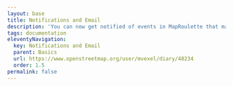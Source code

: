 ```yaml
---
layout: base
title: Notifications and Email
description: 'You can now get notified of events in MapRoulette that may be important to you. The notifications will show up in the new Inbox that you can find in the user dropdown menu. '
tags: documentation
eleventyNavigation:
  key: Notifications and Email
  parent: Basics
  url: https://www.openstreetmap.org/user/mvexel/diary/48234
  order: 1.5
permalink: false
---
```

